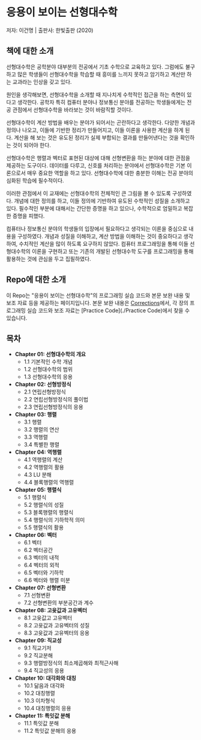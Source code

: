 # 응용이 보이는 선형대수학 
저자: 이건명  |   출판사: 한빛출판 (2020) 

## 책에 대한 소개
선형대수학은 공학분야 대부분의 전공에서 기초 수학으로 교육하고 있다. 그럼에도 불구하고 많은 학생들이 선형대수학을 학습할 때 흥미를 느끼지 못하고 암기하고 계산만 하는 교과라는 인상을 갖고 있다.

원인을 생각해보면, 선형대수학을 소개할 때 지나치게 수학적인 접근을 하는 측면이 있다고 생각한다. 공학자 특히 컴퓨터 분야나 정보통신 분야를 전공하는 학생들에게는 전공 관점에서 선형대수학을 바라보는 것이 바람직할 것이다. 

선형대수학이 계산 방법을 배우는 분야가 되어서는 곤란하다고 생각한다. 다양한 개념과 정의나 나오고, 이들에 기반한 정리가 만들어지고, 이들 이론을 사용한 계산을 하게 된다. 계산을 해 보는 것은 유도된 정리가 실제 부합되는 결과를 만들어낸다는 것을 확인하는 것이 되어야 한다. 

선형대수학은 행렬과 벡터로 표현된 대상에 대해 선형변환을 하는 분야에 대한 관점을 제공하는 도구이다. 데이터를 다루고, 신호를 처리하는 분야에서 선형대수학은 기본 이론으로서 매우 중요한 역할을 하고 있다. 선형대수학에 대한 충분한 이해는 전공 분야의 심화된 학습에 필수적이다. 

이러한 관점에서 이 교재에는 선형대수학의 전체적인 큰 그림을 볼 수 있도록 구성하였다. 개념에 대한 정의를 하고, 이들 정의에 기반하여 유도된 수학적인 성질을 소개하고 있다. 필수적인 부분에 대해서는 간단한 증명을 하고 있으나, 수학적으로 엄밀하고 복잡한 증명을 피했다. 

컴퓨터나 정보통신 분야의 학생들의 입장에서 필요하다고 생각되는 이론을 중심으로 내용을 구성하였다. 개념과 성질을 이해하고, 계산 방법을 이해하는 것이 중요하다고 생각하여, 수치적인 계산을 많이 하도록 요구하지 않았다. 컴퓨터 프로그래밍을 통해 이들 선형대수학의 이론을 구현하고 또는 기존의 개발된 선형대수학 도구를 프로그래밍을 통해 활용하는 것에 관심을 두고 집필하였다. 

## Repo에 대한 소개
이 Repo는 "응용이 보이는 선형대수학"의 프로그래밍 실습 코드와 본문 보완 내용 및 보조 자료 등을 제공하는 페이지입니다. 본문 보완 내용은 [Corrections](./Corrections)에서, 각 장의 프로그래밍 실습 코드와 보조 자료는 [Practice Code](./Practice Code)에서 찾을 수 있습니다. 

## 목차
- **Chapter 01: 선형대수학의 개요**
  - 1.1 기본적인 수학 개념
  - 1.2 선형대수학의 범위
  - 1.3 선형대수학의 응용
- **Chapter 02: 선형방정식**
  - 2.1 연립선형방정식
  - 2.2 연립선형방정식의 풀이법
  - 2.3 연립선형방정식의 응용
- **Chapter 03: 행렬**
  - 3.1 행렬
  - 3.2 행렬의 연산
  - 3.3 역행렬
  - 3.4 특별한 행렬
- **Chapter 04: 역행렬**
  - 4.1 역행렬의 계산
  - 4.2 역행렬의 활용
  - 4.3 LU 분해
  - 4.4 블록행렬의 역행렬
- **Chapter 05: 행렬식**
  - 5.1 행렬식
  - 5.2 행렬식의 성질
  - 5.3 블록행렬의 행렬식
  - 5.4 행렬식의 기하학적 의미
  - 5.5 행렬식의 활용
- **Chapter 06: 벡터**
  - 6.1 벡터 
  - 6.2 벡터공간
  - 6.3 벡터의 내적
  - 6.4 벡터의 외적
  - 6.5 벡터와 기하학
  - 6.6 벡터와 행렬 미분
- **Chapter 07: 선형변환**
  - 7.1 선형변환
  - 7.2 선형변환의 부분공간과 계수
- **Chapter 08: 고윳값과 고유벡터**
  - 8.1 고윳값고 고유벡터
  - 8.2 고윳값과 고유벡터의 성질
  - 8.3 고윳값과 고유벡터의 응용
- **Chapter 09: 직교성**
  - 9.1 직교기저
  - 9.2 직교분해
  - 9.3 행렬방정식의 최소제곱해와 최적근사해
  - 9.4 직교성의 응용
- **Chapter 10: 대각화와 대칭**
  - 10.1 닮음과 대각화
  - 10.2 대칭행렬
  - 10.3 이차형식
  - 10.4 대칭행렬의 응용
- **Chapter 11: 특잇값 분해**
  - 11.1 특잇값 분해
  - 11.2 특잇값 분해의 응용




